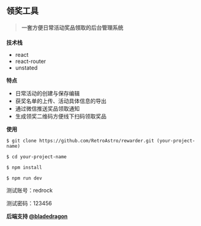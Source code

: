 ## 领奖工具

> #### 一套方便日常活动奖品领取的后台管理系统

**技术栈**

* react
* react-router
* unstated

**特点**

* 日常活动的创建与保存编辑
* 获奖名单的上传、活动具体信息的导出
* 通过微信推送奖品领取通知
* 生成领奖二维码方便线下扫码领取奖品

**使用** 

```
$ git clone https://github.com/RetroAstro/rewarder.git (your-project-name)

$ cd your-project-name

$ npm install 

$ npm run dev
```

测试账号：redrock

测试密码：123456

**后端支持  [@bladedragon](https://github.com/bladedragon)**

